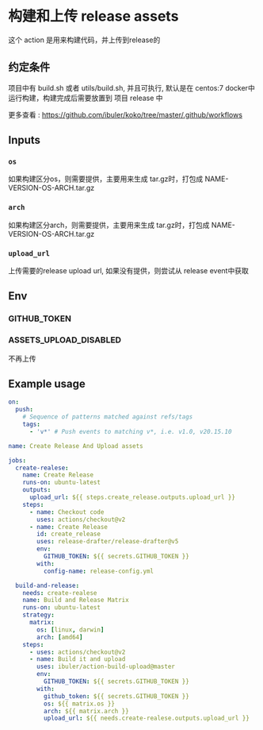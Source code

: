 # 构建和上传 release assets

这个 action 是用来构建代码，并上传到release的

## 约定条件

项目中有 build.sh 或者 utils/build.sh, 并且可执行, 默认是在 centos:7 docker中运行构建，构建完成后需要放置到 项目 release 中

更多查看 : https://github.com/ibuler/koko/tree/master/.github/workflows

## Inputs

### `os`

如果构建区分os，则需要提供，主要用来生成 tar.gz时，打包成 NAME-VERSION-OS-ARCH.tar.gz


### `arch`

如果构建区分arch，则需要提供，主要用来生成 tar.gz时，打包成 NAME-VERSION-OS-ARCH.tar.gz


### `upload_url`

上传需要的release upload url, 如果没有提供，则尝试从 release event中获取

## Env
### GITHUB_TOKEN

### ASSETS_UPLOAD_DISABLED
不再上传

## Example usage

```yaml
on:
  push:
    # Sequence of patterns matched against refs/tags
    tags:
      - 'v*' # Push events to matching v*, i.e. v1.0, v20.15.10

name: Create Release And Upload assets

jobs:
  create-realese:
    name: Create Release
    runs-on: ubuntu-latest
    outputs:
      upload_url: ${{ steps.create_release.outputs.upload_url }}
    steps:
      - name: Checkout code
        uses: actions/checkout@v2
      - name: Create Release
        id: create_release
        uses: release-drafter/release-drafter@v5
        env:
          GITHUB_TOKEN: ${{ secrets.GITHUB_TOKEN }}
        with:
          config-name: release-config.yml

  build-and-release:
    needs: create-realese
    name: Build and Release Matrix
    runs-on: ubuntu-latest
    strategy:
      matrix:
        os: [linux, darwin]
        arch: [amd64]
    steps:
      - uses: actions/checkout@v2
      - name: Build it and upload
        uses: ibuler/action-build-upload@master
        env:
          GITHUB_TOKEN: ${{ secrets.GITHUB_TOKEN }}
        with:
          github_token: ${{ secrets.GITHUB_TOKEN }}
          os: ${{ matrix.os }}
          arch: ${{ matrix.arch }}
          upload_url: ${{ needs.create-realese.outputs.upload_url }}

```
